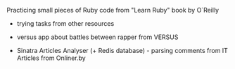 Practicing small pieces of Ruby code from "Learn Ruby" book by O`Reilly 

+ trying tasks from other resources

+ versus app about battles between rapper from VERSUS

+ Sinatra Articles Analyser (+ Redis database) - parsing comments from IT Articles from Onliner.by